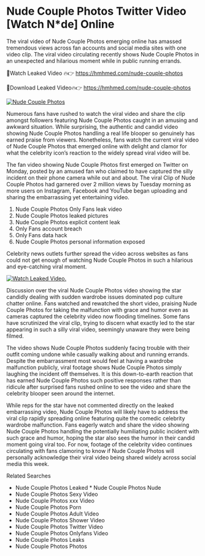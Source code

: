 ﻿# Nude Couple Photos Twitter Video [Watch N*de] Online

The viral video of ﻿Nude Couple Photos emerging online has amassed tremendous views across fan accounts and social media sites with one video clip. The viral video circulating recently shows ﻿Nude Couple Photos in an unexpected and hilarious moment while in public running errands. 

🔴Watch Leaked Video 🔥👉  https://hmhmed.com/nude-couple-photos 

🔴Download Leaked Video🔥👉  https://hmhmed.com/nude-couple-photos 

[![Nude Couple Photos](https://i.imgur.com/dJHk4Zq.gif)](https://hmhmed.com/nude-couple-photos)

Numerous fans have rushed to watch the viral video and share the clip amongst followers featuring ﻿Nude Couple Photos caught in an amusing and awkward situation. While surprising, the authentic and candid video showing ﻿Nude Couple Photos handling a real life blooper so genuinely has earned praise from viewers. Nonetheless, fans watch the current viral video of ﻿Nude Couple Photos that emerged online with delight and clamor for what the celebrity icon’s reaction to the widely spread viral video will be.

The fan video showing ﻿Nude Couple Photos first emerged on Twitter on Monday, posted by an amused fan who claimed to have captured the silly incident on their phone camera while out and about. The viral Clip of ﻿Nude Couple Photos had garnered over 2 million views by Tuesday morning as more users on Instagram, Facebook and YouTube began uploading and sharing the embarrassing yet entertaining video. 

1. ﻿Nude Couple Photos Only Fans leak video
2. ﻿Nude Couple Photos leaked pictures
3. ﻿Nude Couple Photos explicit content leak
4. Only Fans account breach
5. Only Fans data hack
6. ﻿Nude Couple Photos personal information exposed

Celebrity news outlets further spread the video across websites as fans could not get enough of watching ﻿Nude Couple Photos in such a hilarious and eye-catching viral moment. 

[![Watch Leaked Video.](https://miro.medium.com/v2/resize:fit:828/format:webp/1*cilzJN44JGOrTw9NJCrNHA.gif "Watch Leaked Video")](https://hmhmed.com/nude-couple-photos)

Discussion over the viral ﻿Nude Couple Photos video showing the star candidly dealing with sudden wardrobe issues dominated pop culture chatter online. Fans watched and rewatched the short video, praising ﻿Nude Couple Photos for taking the malfunction with grace and humor even as cameras captured the celebrity video now flooding timelines. Some fans have scrutinized the viral clip, trying to discern what exactly led to the star appearing in such a silly viral video, seemingly unaware they were being filmed.

The video shows ﻿Nude Couple Photos suddenly facing trouble with their outfit coming undone while casually walking about and running errands. Despite the embarrassment most would feel at having a wardrobe malfunction publicly, viral footage shows ﻿Nude Couple Photos simply laughing the incident off themselves. It is this down-to-earth reaction that has earned ﻿Nude Couple Photos such positive responses rather than ridicule after surprised fans rushed online to see the video and share the celebrity blooper seen around the internet.  

While reps for the star have not commented directly on the leaked embarrassing video, ﻿Nude Couple Photos will likely have to address the viral clip rapidly spreading online featuring quite the comedic celebrity wardrobe malfunction. Fans eagerly watch and share the video showing ﻿Nude Couple Photos handling the potentially humiliating public incident with such grace and humor, hoping the star also sees the humor in their candid moment going viral too. For now, footage of the celebrity video continues circulating with fans clamoring to know if ﻿Nude Couple Photos will personally acknowledge their viral video being shared widely across social media this week.

Related Searches
* ﻿Nude Couple Photos Leaked
﻿* Nude Couple Photos Nude
* ﻿Nude Couple Photos Sexy Video
* ﻿Nude Couple Photos xxx Video
* ﻿Nude Couple Photos Porn
* ﻿Nude Couple Photos Adult Video
* ﻿Nude Couple Photos Shower Video
* ﻿Nude Couple Photos Twitter Video
* ﻿Nude Couple Photos Onlyfans Video
* ﻿Nude Couple Photos Leaks
* ﻿Nude Couple Photos Photos